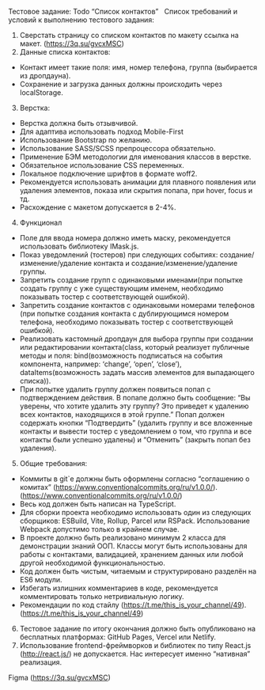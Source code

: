 Тестовое задание: Todo “Список контактов”
 
Список требований и условий к выполнению тестового задания:
1. Сверстать страницу со списком контактов по макету ссылка на макет. (https://3q.su/gvcxMSC)
2. Данные списка контактов:
- Контакт имеет такие поля: имя, номер телефона, группа (выбирается из дропдауна).
- Сохранение и загрузка данных должны происходить через localStorage.
3. Верстка:
- Верстка должна быть отзывчивой.
- Для адаптива использовать подход Mobile-First
- Использование Bootstrap по желанию.
- Использование SASS/SCSS препроцессора обязательно.
- Применение БЭМ методологии для именования классов в верстке.
- Обязательное использование CSS переменных.
- Локальное подключение шрифтов в формате woff2.
- Рекомендуется использовать анимации для плавного появления или удаления элементов, показа или скрытия попапа, при hover, focus и тд.
- Расхождение с макетом допускается в 2-4%.
4. Функционал
- Поле для ввода номера должно иметь маску, рекомендуется использовать библиотеку IMask.js.
- Показ уведомлений (тостеров) при следующих событиях: создание/изменение/удаление контакта и создание/изменение/удаление группы.
- Запретить создание групп с одинаковыми именами(при попытке создать группу с уже существующим именем, необходимо показывать тостер с соответствующей ошибкой).
- Запретить создание контактов с одинаковыми номерами телефонов (при попытке создания контакта с дублирующимся номером телефона, необходимо показывать тостер с соответствующей ошибкой).
- Реализовать кастомный дропдаун для выбора группы при создании или редактировании контакта(class, который реализует публичные методы и поля: bind(возможность подписаться на события компонента, например: ‘change’, ‘open’, ‘close’), dataItems(возможность задать массив элементов для выпадающего списка)).
- При попытке удалить группу должен появиться попап с подтверждением действия. В попапе должно быть сообщение: “Вы уверены, что хотите удалить эту группу? Это приведет к удалению всех контактов, находящихся в этой группе.” Попап должен содержать кнопки “Подтвердить” (удалить группу и все вложенные контакты и вывести тостер с уведомлением о том, что группа и все контакты были успешно удалены) и “Отменить” (закрыть попап без удаления).
5. Общие требования:
- Коммиты в git`е должны быть оформлены согласно “соглашению о комитах” (https://www.conventionalcommits.org/ru/v1.0.0/). (https://www.conventionalcommits.org/ru/v1.0.0/)
- Весь код должен быть написан на TypeScript.
- Для сборки проекта необходимо использовать один из следующих сборщиков: ESBuild, Vite, Rollup, Parcel или RSPack. Использование Webpack допустимо только в крайнем случае.
- В проекте должно быть реализовано минимум 2 класса для демонстрации знаний ООП. Классы могут быть использованы для работы с контактами, валидацией, хранением данных или любой другой необходимой функциональностью.
- Код должен быть чистым, читаемым и структурировано разделён на ES6 модули.
- Избегать излишних комментариев в коде, рекомендуется комментировать только нетривиальную логику.
- Рекомендации по код стайлу (https://t.me/this_is_your_channel/49). (https://t.me/this_is_your_channel/49)
6. Тестовое задание по итогу окончания должно быть опубликовано на бесплатных платформах: GitHub Pages, Vercel или Netlify.
7. Использование frontend-фреймворков и библиотек по типу React.js (http://react.js/) не допускается. Нас интересует именно “нативная” реализация.

Figma (https://3q.su/gvcxMSC)